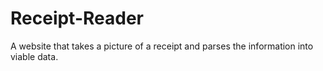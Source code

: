 # Receipt-Reader
A website that takes a picture of a receipt and parses the information into viable data.
